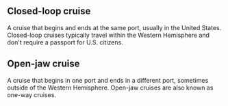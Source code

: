 ## Closed-loop cruise
A cruise that begins and ends at the same port, usually in the United States. Closed-loop cruises typically travel within the Western Hemisphere and don't require a passport for U.S. citizens.

## Open-jaw cruise
A cruise that begins in one port and ends in a different port, sometimes outside of the Western Hemisphere. Open-jaw cruises are also known as one-way cruises. 
